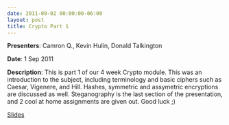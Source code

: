 ```yaml
---
date: 2011-09-02 00:00:00-06:00
layout: post
title: Crypto Part 1
---
```


**Presenters**: Camron Q., Kevin Hulin, Donald Talkington

**Date**: 1 Sep 2011

**Description**: This is part 1 of our 4 week Crypto module. This was an introduction to the subject, including terminology and basic ciphers such as Caesar, Vigenere, and Hill. Hashes, symmetric and assymetric encryptions are discussed as well. Steganography is the last section of the presentation, and 2 cool at home assignments are given out. Good luck ;)

[Slides](http://csg.utdallas.edu/wp-content/uploads/2012/08/IntroCryptoPresentation.pdf)
